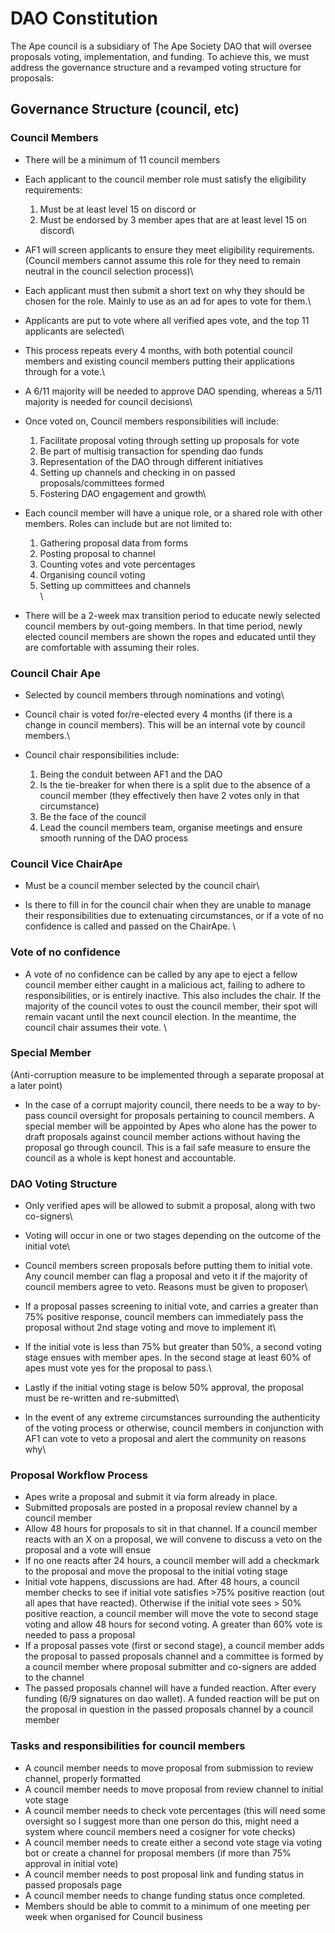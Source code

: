 # DAO Constitution

The Ape council is a subsidiary of The Ape Society DAO that will oversee proposals voting, implementation, and funding. To achieve this, we must address the governance structure and a revamped voting structure for proposals:

## Governance Structure (council, etc)

### Council Members

* There will be a minimum of 11 council members\
  &#x20;
* Each applicant to the council member role must satisfy the eligibility requirements:
  1. Must be at least level 15 on discord or
  2. Must be endorsed by 3 member apes that are at least level 15 on discord\

* AF1 will screen applicants to ensure they meet eligibility requirements. (Council members cannot assume this role for they need to remain neutral in the council selection process)\

* Each applicant must then submit a short text on why they should be chosen for the role. Mainly to use as an ad for apes to vote for them.\

* Applicants are put to vote where all verified apes vote, and the top 11 applicants are selected\

* This process repeats every 4 months, with both potential council members and existing council members putting their applications through for a vote.\

* A 6/11 majority will be needed to approve DAO spending, whereas a 5/11 majority is needed for council decisions\

* Once voted on, Council members responsibilities will include:
  1. Facilitate proposal voting through setting up proposals for vote
  2. Be part of multisig transaction for spending dao funds
  3. Representation of the DAO through different initiatives
  4. Setting up channels and checking in on passed proposals/committees formed
  5. Fostering DAO engagement and growth\

* Each council member will have a unique role, or a shared role with other members. Roles can include but are not limited to:
  1. Gathering proposal data from forms
  2. Posting proposal to channel
  3. Counting votes and vote percentages
  4. Organising council voting
  5. Setting up committees and channels\
     \

* There will be a 2-week max transition period to educate newly selected council members by out-going members. In that time period, newly elected council members are shown the ropes and educated until they are comfortable with assuming their roles.

### Council Chair Ape

* Selected by council members through nominations and voting\

* Council chair is voted for/re-elected every 4 months (if there is a change in council members). This will be an internal vote by council members.\

* Council chair responsibilities include:
  1. Being the conduit between AF1 and the DAO
  2. Is the tie-breaker for when there is a split due to the absence of a council member (they effectively then have 2 votes only in that circumstance)
  3. Be the face of the council
  4. Lead the council members team, organise meetings and ensure smooth running of the DAO process

### Council Vice ChairApe

* Must be a council member selected by the council chair\

* Is there to fill in for the council chair when they are unable to manage their responsibilities due to extenuating circumstances, or if a vote of no confidence is called and passed on the ChairApe. \


### Vote of no confidence

* A vote of no confidence can be called by any ape to eject a fellow council member either caught in a malicious act, failing to adhere to responsibilities, or is entirely inactive. This also includes the chair. If the majority of the council votes to oust the council member, their spot will remain vacant until the next council election. In the meantime, the council chair assumes their vote. \


### Special Member&#x20;

(Anti-corruption measure to be implemented through a separate proposal at a later point)

* In the case of a corrupt majority council, there needs to be a way to by-pass council oversight for proposals pertaining to council members. A special member will be appointed by Apes who alone has the power to draft proposals against council member actions without having the proposal go through council. This is a fail safe measure to ensure the council as a whole is kept honest and accountable.&#x20;

### DAO Voting Structure

* Only verified apes will be allowed to submit a proposal, along with two co-signers\

* Voting will occur in one or two stages depending on the outcome of the initial vote\

* Council members screen proposals before putting them to initial vote. Any council member can flag a proposal and veto it if the majority of council members agree to veto. Reasons must be given to proposer\

* If a proposal passes screening to initial vote, and carries a greater than 75% positive response, council members can immediately pass the proposal without 2nd stage voting and move to implement it\

* If the initial vote is less than 75% but greater than 50%, a second voting stage ensues with member apes. In the second stage at least 60% of apes must vote yes for the proposal to pass.\

* Lastly if the initial voting stage is below 50% approval, the proposal must be re-written and re-submitted\

* In the event of any extreme circumstances surrounding the authenticity of the voting process or otherwise, council members in conjunction with AF1 can vote to veto a proposal and alert the community on reasons why\


### Proposal Workflow Process &#x20;

* Apes write a proposal and submit it via form already in place.
* Submitted proposals are posted in a proposal review channel by a council member&#x20;
* Allow 48 hours for proposals to sit in that channel. If a council member reacts with an X on a proposal, we will convene to discuss a veto on the proposal and a vote will ensue&#x20;
* If no one reacts after 24 hours, a council member will add a checkmark to the proposal and move the proposal to the initial voting stage&#x20;
* Initial vote happens, discussions are had. After 48 hours, a council member checks to see if initial vote satisfies >75% positive reaction (out all apes that have reacted). Otherwise if the initial vote sees > 50% positive reaction, a council member will move the vote to second stage voting and allow 48 hours for second voting. A greater than 60% vote is needed to pass a proposal&#x20;
* If a proposal passes vote (first or second stage), a council member adds the proposal to passed proposals channel and a committee is formed by a council member where proposal submitter and co-signers are added to the channel&#x20;
* The passed proposals channel will have a funded reaction. After every funding (6/9 signatures on dao wallet). A funded reaction will be put on the proposal in question in the passed proposals channel by a council member&#x20;

### Tasks and responsibilities for council members

* A council member needs to move proposal from submission to review channel, properly formatted&#x20;
* A council member needs to move proposal from review channel to initial vote stage&#x20;
* A council member needs to check vote percentages (this will need some oversight so I suggest more than one person do this, might need a system where council members need a cosigner for vote checks)&#x20;
* A council member needs to create either a second vote stage via voting bot or create a channel for proposal members (if more than 75% approval in initial vote)&#x20;
* A council member needs to post proposal link and funding status in passed proposals page&#x20;
* A council member needs to change funding status once completed.
* Members should be able to commit to a minimum of one meeting per week when organised for Council business
